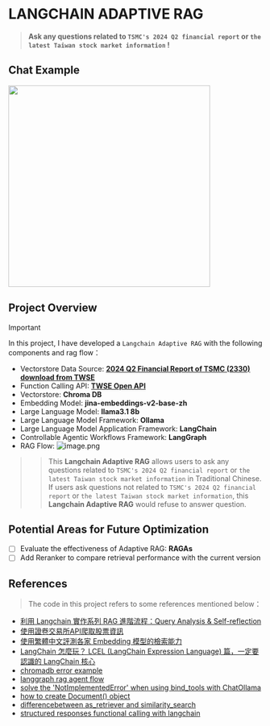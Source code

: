 # LANGCHAIN ADAPTIVE RAG

> **Ask any questions related to `TSMC's 2024 Q2 financial report` or `the latest Taiwan stock market information` !**

## Chat Example
<img width="400" src="./readme_sources/Langchain-pandas-agent-demo.png">

## Project Overview
> [!IMPORTANT]
> In this project, I have developed a `Langchain Adaptive RAG` with the following components and rag flow：
> - Vectorstore Data Source: **[2024 Q2 Financial Report of TSMC (2330) download from TWSE](https://doc.twse.com.tw/server-java/t57sb01?step=1&colorchg=1&co_id=2330&year=113&seamon=&mtype=A&)**
> - Function Calling API: **[TWSE Open API](https://openapi.twse.com.tw)**
> - Vectorstore: **Chroma DB**
> - Embedding Model: **jina-embeddings-v2-base-zh**
> - Large Language Model: **llama3.1 8b**
> - Large Language Model Framework: **Ollama**
> - Large Language Model Application Framework: **LangChain**
> - Controllable Agentic Workflows Framework: **LangGraph**
> - RAG Flow:
>   ![image.png](attachment:37b4ac25-703f-4c20-b4a2-40ae1436bc68.png)

> > This **Langchain Adaptive RAG** allows users to ask any questions related to `TSMC's 2024 Q2 financial report` or `the latest Taiwan stock market information` in Traditional Chinese. If users ask questions not related to `TSMC's 2024 Q2 financial report` or `the latest Taiwan stock market information`, this **Langchain Adaptive RAG** would refuse to answer question.

## Potential Areas for Future Optimization
- [ ] Evaluate the effectiveness of Adaptive RAG: **RAGAs**
- [ ] Add Reranker to compare retrieval performance with the current version

## References
> The code in this project refers to some references mentioned below：
- [利用 Langchain 實作系列 RAG 進階流程：Query Analysis & Self-reflection](https://edge.aif.tw/application-langchain-rag-advanced/)
- [使用證卷交易所API爬取股票資訊](https://hackmd.io/@aaronlife/python-ex-stock-by-api?utm_source=preview-mode&utm_medium=rec)
- [使用繁體中文評測各家 Embedding 模型的檢索能力](https://ihower.tw/blog/archives/12167)
- [LangChain 怎麼玩？ LCEL (LangChain Expression Language) 篇，一定要認識的 LangChain 核心](https://myapollo.com.tw/blog/langchain-expression-language/)
- [chromadb error example](https://www.kaggle.com/code/toddgardiner/chromadb-error-example)
- [langgraph rag agent flow](https://github.com/langchain-ai/langgraph/blob/main/examples/rag/langgraph_rag_agent_llama3_local.ipynb)
- [solve the 'NotImplementedError' when using bind_tools with ChatOllama](https://github.com/langchain-ai/langchain/issues/21479)
- [how to create Document() object](https://github.com/langchain-ai/langgraph/blob/main/examples/tutorials/tool-calling-agent-local.ipynb)
- [differencebetween as_retriever and similarity_search](https://www.reddit.com/r/LangChain/comments/1ba77pu/difference_between_as_retriever_and_similarity/)
- [structured responses functional calling with langchain](https://medium.com/@mauryaanoop3/unleashing-structured-responses-functional-calling-with-langchain-ollama-and-phi-3-part-3-720b34203778)
